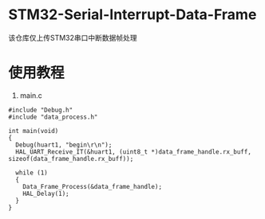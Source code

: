 # STM32-Serial-Interrupt-Data-Frame
该仓库仅上传STM32串口中断数据帧处理
# 使用教程
1. main.c
```
#include "Debug.h"
#include "data_process.h"

int main(void)
{	
  Debug(huart1, "begin\r\n");	
  HAL_UART_Receive_IT(&huart1, (uint8_t *)data_frame_handle.rx_buff, sizeof(data_frame_handle.rx_buff));
  
  while (1)
  {
    Data_Frame_Process(&data_frame_handle);
    HAL_Delay(1);
  }
}
```

